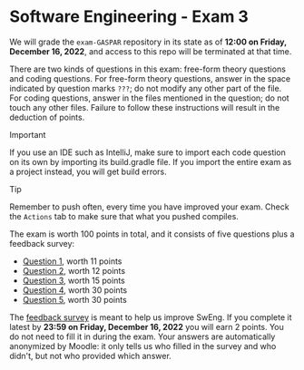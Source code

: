 # Software Engineering - Exam 3

We will grade the `exam-GASPAR` repository in its state as of **12:00 on Friday, December 16, 2022**, and access to this
repo will be terminated at that time.

There are two kinds of questions in this exam: free-form theory questions and coding questions.
For free-form theory questions, answer in the space indicated by question marks `???`; do not modify any other part of the file.
For coding questions, answer in the files mentioned in the question; do not touch any other files.
Failure to follow these instructions will result in the deduction of points.

> [!IMPORTANT]
> If you use an IDE such as IntelliJ, make sure to import each code question on its own
> by importing its build.gradle file. If you import the entire exam as a project instead, you will get build errors.

> [!TIP]
> Remember to push often, every time you have improved your exam. Check the `Actions` tab to make sure that what you pushed compiles.

The exam is worth 100 points in total, and it consists of five questions plus a feedback survey:

- [Question 1](Q1.md), worth 11 points
- [Question 2](Q2.md), worth 12 points
- [Question 3](Q3.md), worth 15 points
- [Question 4](Q4/), worth 30 points
- [Question 5](Q5/), worth 30 points

The [feedback survey](https://moodle.epfl.ch/mod/questionnaire/view.php?id=1233923) is meant to help us improve SwEng.
If you complete it latest by **23:59 on Friday, December 16, 2022** you will earn 2 points. You do not need to fill it in
during the exam. Your answers are automatically anonymized by Moodle: it only tells us who filled in the survey and who
didn't, but not who provided which answer.
